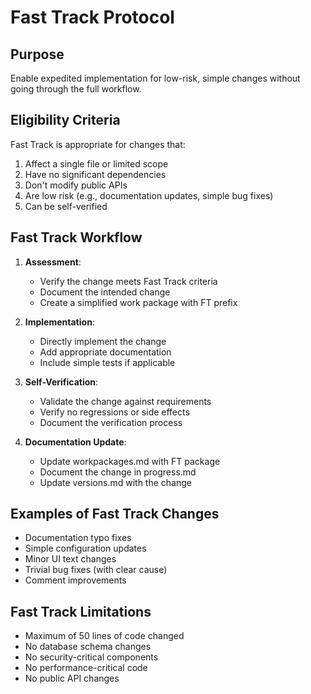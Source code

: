 # Fast Track Protocol

## Purpose
Enable expedited implementation for low-risk, simple changes without going through the full workflow.

## Eligibility Criteria
Fast Track is appropriate for changes that:
1. Affect a single file or limited scope
2. Have no significant dependencies
3. Don't modify public APIs
4. Are low risk (e.g., documentation updates, simple bug fixes)
5. Can be self-verified

## Fast Track Workflow

1. **Assessment**:
   - Verify the change meets Fast Track criteria
   - Document the intended change
   - Create a simplified work package with FT prefix

2. **Implementation**:
   - Directly implement the change
   - Add appropriate documentation
   - Include simple tests if applicable

3. **Self-Verification**:
   - Validate the change against requirements
   - Verify no regressions or side effects
   - Document the verification process

4. **Documentation Update**:
   - Update workpackages.md with FT package
   - Document the change in progress.md
   - Update versions.md with the change

## Examples of Fast Track Changes
- Documentation typo fixes
- Simple configuration updates
- Minor UI text changes
- Trivial bug fixes (with clear cause)
- Comment improvements

## Fast Track Limitations
- Maximum of 50 lines of code changed
- No database schema changes
- No security-critical components
- No performance-critical code
- No public API changes